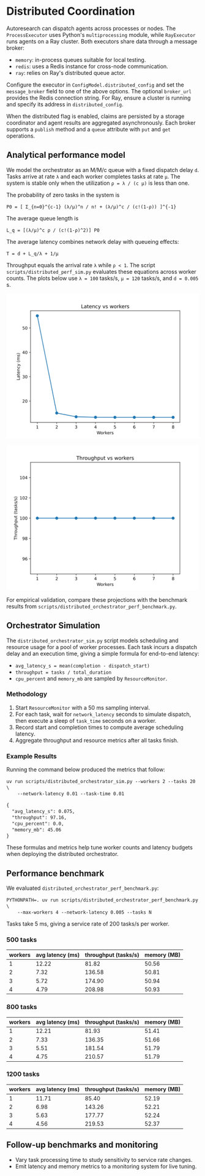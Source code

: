 # Distributed Coordination

Autoresearch can dispatch agents across processes or nodes. The
`ProcessExecutor` uses Python's `multiprocessing` module, while
`RayExecutor` runs agents on a Ray cluster. Both executors share data
through a message broker:

- `memory`: in-process queues suitable for local testing.
- `redis`: uses a Redis instance for cross-node communication.
- `ray`: relies on Ray's distributed queue actor.

Configure the executor in `ConfigModel.distributed_config` and set the
`message_broker` field to one of the above options. The optional
`broker_url` provides the Redis connection string. For Ray, ensure a
cluster is running and specify its address in `distributed_config`.

When the distributed flag is enabled, claims are persisted by a storage
coordinator and agent results are aggregated asynchronously. Each broker
supports a `publish` method and a `queue` attribute with `put` and `get`
operations.

## Analytical performance model

We model the orchestrator as an M/M/c queue with a fixed dispatch delay
`d`. Tasks arrive at rate `λ` and each worker completes tasks at rate
`μ`. The system is stable only when the utilization `ρ = λ / (c μ)` is
less than one.

The probability of zero tasks in the system is

```
P0 = [ Σ_{n=0}^{c-1} (λ/μ)^n / n! + (λ/μ)^c / (c!(1-ρ)) ]^{-1}
```

The average queue length is

```
L_q = [(λ/μ)^c ρ / (c!(1-ρ)^2)] P0
```

The average latency combines network delay with queueing effects:

```
T = d + L_q/λ + 1/μ
```

Throughput equals the arrival rate `λ` while `ρ < 1`. The script
`scripts/distributed_perf_sim.py` evaluates these equations across worker
counts. The plots below use `λ = 100` tasks/s, `μ = 120` tasks/s, and
`d = 0.005` s.

![Latency vs workers](images/distributed_latency.svg)

![Throughput vs workers](images/distributed_throughput.svg)

For empirical validation, compare these projections with the benchmark
results from `scripts/distributed_orchestrator_perf_benchmark.py`.

## Orchestrator Simulation

The `distributed_orchestrator_sim.py` script models scheduling and resource
usage for a pool of worker processes. Each task incurs a dispatch delay and an
execution time, giving a simple formula for end-to-end latency:

- `avg_latency_s = mean(completion - dispatch_start)`
- `throughput = tasks / total_duration`
- `cpu_percent` and `memory_mb` are sampled by `ResourceMonitor`.

### Methodology

1. Start `ResourceMonitor` with a 50 ms sampling interval.
2. For each task, wait for `network_latency` seconds to simulate dispatch, then
   execute a sleep of `task_time` seconds on a worker.
3. Record start and completion times to compute average scheduling latency.
4. Aggregate throughput and resource metrics after all tasks finish.

### Example Results

Running the command below produced the metrics that follow:

```
uv run scripts/distributed_orchestrator_sim.py --workers 2 --tasks 20 \
    --network-latency 0.01 --task-time 0.01
```

```
{
  "avg_latency_s": 0.075,
  "throughput": 97.16,
  "cpu_percent": 0.0,
  "memory_mb": 45.06
}
```

These formulas and metrics help tune worker counts and latency budgets when
deploying the distributed orchestrator.

## Performance benchmark

We evaluated `distributed_orchestrator_perf_benchmark.py`:

```
PYTHONPATH=. uv run scripts/distributed_orchestrator_perf_benchmark.py \
    --max-workers 4 --network-latency 0.005 --tasks N
```

Tasks take 5 ms, giving a service rate of 200 tasks/s per worker.

### 500 tasks

| workers | avg latency (ms) | throughput (tasks/s) | memory (MB) |
| ------- | ---------------- | ------------------- | ----------- |
| 1 | 12.22 | 81.82 | 50.56 |
| 2 | 7.32 | 136.58 | 50.81 |
| 3 | 5.72 | 174.90 | 50.94 |
| 4 | 4.79 | 208.98 | 50.93 |

### 800 tasks

| workers | avg latency (ms) | throughput (tasks/s) | memory (MB) |
| ------- | ---------------- | ------------------- | ----------- |
| 1 | 12.21 | 81.93 | 51.41 |
| 2 | 7.33 | 136.35 | 51.66 |
| 3 | 5.51 | 181.54 | 51.79 |
| 4 | 4.75 | 210.57 | 51.79 |

### 1200 tasks

| workers | avg latency (ms) | throughput (tasks/s) | memory (MB) |
| ------- | ---------------- | ------------------- | ----------- |
| 1 | 11.71 | 85.40 | 52.19 |
| 2 | 6.98 | 143.26 | 52.21 |
| 3 | 5.63 | 177.77 | 52.24 |
| 4 | 4.56 | 219.53 | 52.37 |

## Follow-up benchmarks and monitoring

- Vary task processing time to study sensitivity to service rate changes.
- Emit latency and memory metrics to a monitoring system for live tuning.
